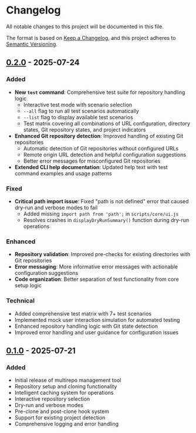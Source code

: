 # Changelog

All notable changes to this project will be documented in this file.

The format is based on [Keep a Changelog](https://keepachangelog.com/en/1.0.0/),
and this project adheres to [Semantic Versioning](https://semver.org/spec/v2.0.0.html).

## [0.2.0] - 2025-07-24

### Added
- **New `test` command**: Comprehensive test suite for repository handling logic
    - Interactive test mode with scenario selection
    - `--all` flag to run all test scenarios automatically
    - `--list` flag to display available test scenarios
    - Test matrix covering all combinations of URL configuration, directory states, Git repository states, and project indicators
- **Enhanced Git repository detection**: Improved handling of existing Git repositories
    - Automatic detection of Git repositories without configured URLs
    - Remote origin URL detection and helpful configuration suggestions
    - Better error messages for misconfigured Git repositories
- **Extended CLI help documentation**: Updated help text with test command examples and usage patterns

### Fixed
- **Critical path import issue**: Fixed "path is not defined" error that caused dry-run and verbose modes to fail
    - Added missing `import path from 'path';` in `scripts/core/ui.js`
    - Resolves crashes in `displayDryRunSummary()` function during dry-run operations

### Enhanced
- **Repository validation**: Improved pre-checks for existing directories with Git repositories
- **Error messaging**: More informative error messages with actionable configuration suggestions
- **Code organization**: Better separation of test functionality from core setup logic

### Technical
- Added comprehensive test matrix with 7+ test scenarios
- Implemented mock user interaction simulation for automated testing
- Enhanced repository handling logic with Git state detection
- Improved error handling and user guidance for configuration issues

## [0.1.0] - 2025-07-21

### Added
- Initial release of multirepo management tool
- Repository setup and cloning functionality
- Intelligent caching system for operations
- Interactive repository selection
- Dry-run and verbose modes
- Pre-clone and post-clone hook system
- Support for existing project detection
- Comprehensive logging and error handling

[0.2.0]: https://github.com/RamirezRTG/multirepo.ramirezrtg.app/compare/v0.1.0...v0.2.0
[0.1.0]: https://github.com/RamirezRTG/multirepo.ramirezrtg.app/releases/tag/v0.1.0